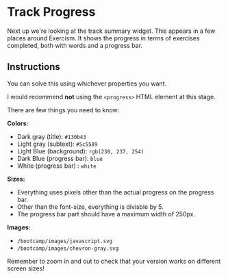 # Track Progress

Next up we're looking at the track summary widget. This appears in a few places around Exercism. It shows the progress in terms of exercises completed, both with words and a progress bar.

## Instructions

You can solve this using whichever properties you want. 

I would recommend **not** using the `<progress>` HTML element at this stage. 


There are few things you need to know:

**Colors:**
- Dark gray (title): `#130b43`
- Light gray (subtext): `#5c5589`
- Light Blue (background): `rgb(230, 237, 254)`
- Dark Blue (progress bar): `blue`
- White (progress bar) : `white`

**Sizes:**
- Everything uses pixels other than the actual progress on the progress bar.
- Other than the font-size, everything is divisble by 5.
- The progress bar part should have a maximum width of 250px.

**Images:**
- `/bootcamp/images/javascript.svg`
- `/bootcamp/images/chevron-gray.svg`

Remember to zoom in and out to check that your version works on different screen sizes!
